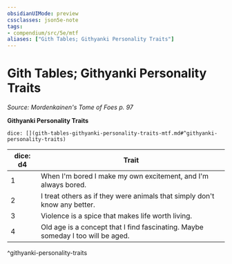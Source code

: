 ```yaml
---
obsidianUIMode: preview
cssclasses: json5e-note
tags:
- compendium/src/5e/mtf
aliases: ["Gith Tables; Githyanki Personality Traits"]
---
```

# Gith Tables; Githyanki Personality Traits
*Source: Mordenkainen's Tome of Foes p. 97* 

**Githyanki Personality Traits**

`dice: [](gith-tables-githyanki-personality-traits-mtf.md#^githyanki-personality-traits)`

| dice: d4 | Trait |
|----------|-------|
| 1 | When I'm bored I make my own excitement, and I'm always bored. |
| 2 | I treat others as if they were animals that simply don't know any better. |
| 3 | Violence is a spice that makes life worth living. |
| 4 | Old age is a concept that I find fascinating. Maybe someday I too will be aged. |
^githyanki-personality-traits